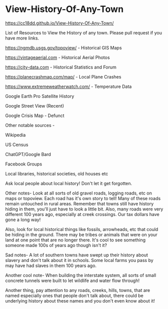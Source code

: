 # View-History-Of-Any-Town
https://cc18dd.github.io/View-History-Of-Any-Town/

List of Resources to View the History of any town. Please pull request if you have more links.

https://ngmdb.usgs.gov/topoview/  - Historical GIS Maps

https://vintageaerial.com - Historical Aerial Photos

https://city-data.com - Historical Statistics and Forum

https://planecrashmap.com/map/ - Local Plane Crashes

https://www.extremeweatherwatch.com/ - Temperature Data

Google Earth Pro Satellite History

Google Street View (Recent)

Google Crisis Map - Defunct

Other notable sources -

Wikipedia

US Census

ChatGPT/Google Bard

Facebook Groups

Local libraries, historical societies, old houses etc

Ask local people about local history! Don't let it get forgotten.

Other notes-
Look at all sorts of old gravel roads, logging roads, etc on maps or topoview. Each road has it's own story to tell! Many of these roads remain untouched in rural areas. Remember that towns still have history hiding in them, you'll just have to look a little bit. Also, many roads were very different 100 years ago, especially at creek crossings. Our tax dollars have gone a long way!

Also, look for local historical things like fossils, arrowheads, etc that could be hiding in the ground. There may be tribes or animals that were on your land at one point that are no longer there. It's cool to see something someone made 100s of years ago though isn't it?

Sad notes-
A lot of southern towns have swept up their history about slavery and don't talk about it in schools. Some local farms you pass by may have had slaves in them 100 years ago.

Another cool note-
When building the interstate system, all sorts of small concrete tunnels were built to let wildlife and water flow through!

Another thing, pay attention to any roads, creeks, hills, towns, that are named especially ones that people don't talk about, there could be underlying history about these names and you don't even know about it!
